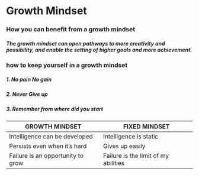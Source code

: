 # Growth Mindset
### How you can benefit from a growth mindset
##### The growth mindset can open pathways to more creativity and possibility, and enable the setting of higher goals and more achievement.
### how to keep yourself in a growth mindset
##### 1. No pain No gain 
##### 2. Never Give up
##### 3. Remember from where did you start

GROWTH MINDSET | FIXED MINDSET
------------ | -------------
Intelligence can be developed | Intelligence is static	
Persists even when it’s hard | Gives up easily	
Failure is an opportunity to grow | Failure is the limit of my abilities
